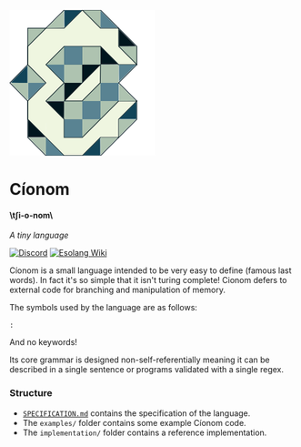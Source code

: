![Cíonom Logo](brand/Logo256x256.png)

# Cíonom
#### \tʃi-o-nom\
*A tiny language*

[![Discord](https://img.shields.io/discord/1005150056015482890?color=4e5d94&label=discord&logo=discord&logoColor=4e5d94)](https://discord.gg/uw5rp8SVM8)
[![Esolang Wiki](https://img.shields.io/badge/esolang%20wiki-page-blue)](https://esolangs.org/wiki/C%C3%ADonom)

Cíonom is a small language intended to be very easy to define (famous last words). In fact it's so simple that it isn't turing complete! Cionom defers to external code for branching and manipulation of memory.

The symbols used by the language are as follows:
```
:
```
And no keywords!

Its core grammar is designed non-self-referentially meaning it can be described in a single sentence or programs validated with a single regex.

### Structure
- [`SPECIFICATION.md`](SPECIFICATION.md) contains the specification of the language.
- The `examples/` folder contains some example Cíonom code.
- The `implementation/` folder contains a reference implementation.
